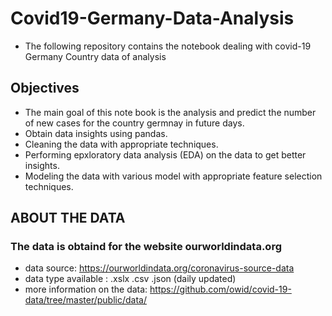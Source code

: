 # Covid19-Germany-Data-Analysis
- The following repository contains the notebook dealing with covid-19 Germany Country data of analysis

## Objectives

- The main goal of this note book is the analysis and predict the number of new cases for the country germnay in future days.  
- Obtain data insights using pandas.
- Cleaning the data with appropriate techniques.
- Performing epxloratory data analysis (EDA) on the data to get better insights.
- Modeling the data with various model with appropriate feature selection techniques.

## ABOUT THE DATA
### The data is obtaind for the website ourworldindata.org 
  
- data source:  https://ourworldindata.org/coronavirus-source-data
- data type available : .xslx .csv .json (daily updated)
- more information on the data: https://github.com/owid/covid-19-data/tree/master/public/data/
